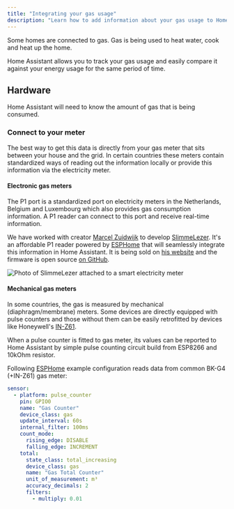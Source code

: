 ```yaml
---
title: "Integrating your gas usage"
description: "Learn how to add information about your gas usage to Home Assistant home energy management."
---
```


Some homes are connected to gas. Gas is being used to heat water, cook and heat up the home.

Home Assistant allows you to track your gas usage and easily compare it against your energy usage for the same period of time.

## Hardware

Home Assistant will need to know the amount of gas that is being consumed.

### Connect to your meter

The best way to get this data is directly from your gas meter that sits between your house and the grid. In certain countries these meters contain standardized ways of reading out the information locally or provide this information via the electricity meter.

#### Electronic gas meters

The P1 port is a standardized port on electricity meters in the Netherlands, Belgium and Luxembourg which also provides gas consumption information. A P1 reader can connect to this port and receive real-time information.

We have worked with creator [Marcel Zuidwijk](https://www.zuidwijk.com) to develop [SlimmeLezer](https://www.slimmelezer.nl). It's an affordable P1 reader powered by [ESPHome](https://esphome.io) that will seamlessly integrate this information in Home Assistant. It is being sold on [his website](https://www.slimmelezer.nl) and the firmware is open source [on GitHub](https://github.com/zuidwijk/dsmr).

![Photo of SlimmeLezer attached to a smart electricity meter](/images/docs/energy/slimmelezer.jpg)

#### Mechanical gas meters

In some countries, the gas is measured by mechanical (diaphragm/membrane) meters. Some devices are directly equipped with pulse counters and those without them can be easily retrofitted by devices like Honeywell's [IN-Z61](https://www.elster-instromet.com/en/product-details/519/en/IN-Z61).

When a pulse counter is fitted to gas meter, its values can be reported to Home Assistant by simple pulse counting circuit build from ESP8266 and 10kOhm resistor.

Following [ESPHome](https://esphome.io) example configuration reads data from common BK-G4 (+IN-Z61) gas meter:

```yaml
sensor:
  - platform: pulse_counter
    pin: GPIO0
    name: "Gas Counter"
    device_class: gas
    update_interval: 60s
    internal_filter: 100ms
    count_mode:
      rising_edge: DISABLE
      falling_edge: INCREMENT
    total:
      state_class: total_increasing
      device_class: gas
      name: "Gas Total Counter"
      unit_of_measurement: m³
      accuracy_decimals: 2
      filters:
        - multiply: 0.01
```
